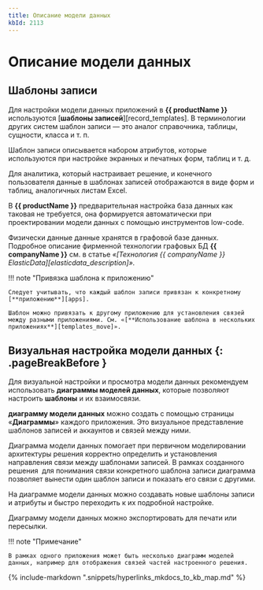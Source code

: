 ```yaml
---
title: Описание модели данных
kbId: 2113
---
```


# Описание модели данных

## Шаблоны записи

Для настройки модели данных приложений в **{{ productName }}** используются [**шаблоны записей**][record_templates]. В терминологии других систем шаблон записи — это аналог справочника, таблицы, сущности, класса и т. п.

Шаблон записи описывается набором атрибутов, которые используются при настройке экранных и печатных форм, таблиц и т. д.

Для аналитика, который настраивает решение, и конечного пользователя данные в шаблонах записей отображаются в виде форм и таблиц, аналогичных листам Excel.

В **{{ productName }}** предварительная настройка база данных как таковая не требуется, она формируется автоматически при проектировании модели данных с помощью инструментов low-code.

Физически данные данные хранятся в графовой базе данных. Подробное описание фирменной технологии графовых БД **{{ companyName }}** см. в статье *«[Технология {{ companyName }} ElasticData][elasticdata_description]».*

!!! note "Привязка шаблона к приложению"

    Следует учитывать, что каждый шаблон записи привязан к конкретному [**приложению**][apps].

    Шаблон можно привязать к другому приложению для установления связей между разными приложениями. См. «[**Использование шаблона в нескольких приложениях**][templates_move]».

## Визуальная настройка модели данных {: .pageBreakBefore }

Для визуальной настройки и просмотра модели данных рекомендуем использовать **диаграммы моделей данных**, которые позволяют настроить **шаблоны** и их взаимосвязи.

**диаграмму модели данных** можно создать с помощью страницы «**Диаграммы**» каждого приложения. Это визуальное представление шаблонов записей и аккаунтов и связей между ними.

Диаграмма модели данных помогает при первичном моделировании архитектуры решения корректно определить и установления направления связи между шаблонами записей. В рамках созданного решения  для понимания связи конкретного шаблона записи диаграмма позволяет вынести один шаблон записи и показать его связи с другими.

На диаграмме модели данных можно создавать новые шаблоны записи и атрибуты и быстро переходить к их подробной настройке.

Диаграмму модели данных можно экспортировать для печати или пересылки.

!!! note "Примечание"

    В рамках одного приложения может быть несколько диаграмм моделей данных, например для отображения связей частей настроенного решения.

{% include-markdown ".snippets/hyperlinks_mkdocs_to_kb_map.md" %}
